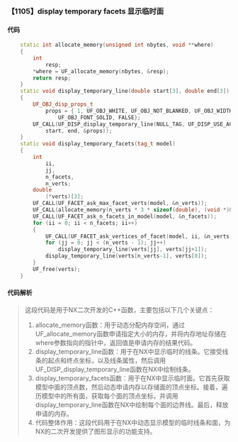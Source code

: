 ### 【1105】display temporary facets 显示临时面

#### 代码

```cpp
    static int allocate_memory(unsigned int nbytes, void **where)  
    {  
        int  
            resp;  
        *where = UF_allocate_memory(nbytes, &resp);  
        return resp;  
    }  
    static void display_temporary_line(double start[3], double end[3])  
    {  
        UF_OBJ_disp_props_t  
            props = { 1, UF_OBJ_WHITE, UF_OBJ_NOT_BLANKED, UF_OBJ_WIDTH_NORMAL,  
                UF_OBJ_FONT_SOLID, FALSE};  
        UF_CALL(UF_DISP_display_temporary_line(NULL_TAG, UF_DISP_USE_ACTIVE_PLUS,  
            start, end, &props));  
    }  
    static void display_temporary_facets(tag_t model)  
    {  
        int  
            ii,  
            jj,  
            n_facets,  
            n_verts;  
        double  
            (*verts)[3];  
        UF_CALL(UF_FACET_ask_max_facet_verts(model, &n_verts));  
        UF_CALL(allocate_memory(n_verts * 3 * sizeof(double), (void *)&verts));  
        UF_CALL(UF_FACET_ask_n_facets_in_model(model, &n_facets));  
        for (ii = 0; ii < n_facets; ii++)  
        {  
            UF_CALL(UF_FACET_ask_vertices_of_facet(model, ii, &n_verts, verts));  
            for (jj = 0; jj < (n_verts - 1); jj++)  
                display_temporary_line(verts[jj], verts[jj+1]);  
            display_temporary_line(verts[n_verts-1], verts[0]);  
        }  
        UF_free(verts);  
    }

```

#### 代码解析

> 这段代码是用于NX二次开发的C++函数，主要包括以下几个关键点：
>
> 1. allocate_memory函数：用于动态分配内存空间，通过UF_allocate_memory函数申请指定大小的内存，并将内存地址存储在where参数指向的指针中，返回值是申请内存的结果代码。
> 2. display_temporary_line函数：用于在NX中显示临时的线条。它接受线条的起点和终点坐标，以及线条属性，然后调用UF_DISP_display_temporary_line函数在NX中绘制线条。
> 3. display_temporary_facets函数：用于在NX中显示临时面。它首先获取模型中面的顶点数，然后动态申请内存以存储面的顶点坐标。接着，遍历模型中的所有面，获取每个面的顶点坐标，并调用display_temporary_line函数在NX中绘制每个面的边界线。最后，释放申请的内存。
> 4. 代码整体作用：这段代码用于在NX中动态显示模型的临时线条和面，为NX的二次开发提供了图形显示的功能支持。
>
